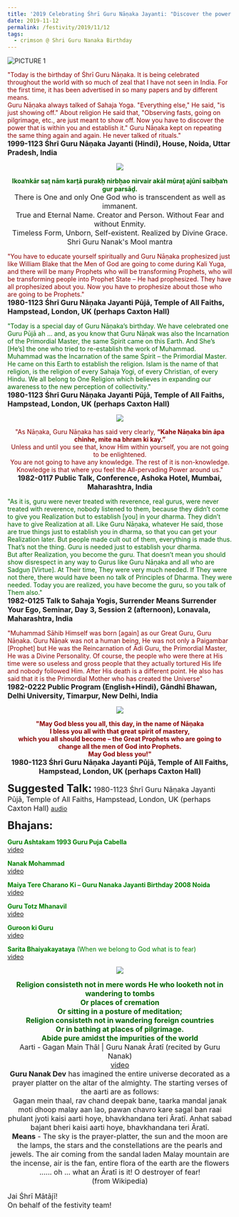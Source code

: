 ```yaml
---
title: '2019 Celebrating Śhrī Guru Nāṇaka Jayanti: "Discover the power that is within you and establish it" '
date: 2019-11-12
permalink: /festivity/2019/11/12
tags:
  - crimson @ Shri Guru Nanaka Birthday
---
```


![PICTURE 1](/images/image1.png)

<p>
<font color="DarkRed">"Today is the birthday of Śhrī Guru Nāṇaka. It is being celebrated throughout the world with so much of zeal that I have not seen in India. For the first time, it has been advertised in so many papers and by different means.<br>
Guru Nāṇaka always talked of Sahaja Yoga. "Everything else," He said, "is just showing off." About religion He said that, "Observing fasts, going on pilgrimage, etc., are just meant to show off. Now you have to discover the power that is within you and establish it." Guru Nāṇaka kept on repeating the same thing again and again. He never talked of rituals."</font><br>
<font size="+0"><b>1999-1123 Śhrī Guru Nāṇaka Jayanti (Hindi), House, Noida, Uttar Pradesh, India</b></font>
</p>

<div style="text-align: center"><img src="/images/image250.png" /></div>

<p style="text-align:center;">
<font color="DarkGreen"><b>Ik­oaŉkār saṯ nām karṯā purakẖ nirbẖa­o nirvair akāl mūraṯ ajūnī saibẖaŉ gur parsāḏ.</b></font><br>
<font size="+0">There is One and only One God who is transcendent as well as immanent.<br>
True and Eternal Name. Creator and Person. Without Fear and without Enmity.<br>
Timeless Form, Unborn, Self-existent. Realized by Divine Grace.<br>
Shri Guru Nanak's Mool mantra</font><br>
</p>

<p>
<font color="DarkRed">"You have to educate yourself spiritually and Guru Nāṇaka prophesized just like William Blake that the Men of God are going to come during Kali Yuga, and there will be many Prophets who will be transforming Prophets, who will be transforming people into Prophet State – He had prophesized. They have all prophesized about you. Now you have to prophesize about those who are going to be Prophets."</font><br>
<font size="+0"><b>1980-1123 Śhrī Guru Nāṇaka Jayanti Pūjā, Temple of All Faiths, Hampstead, London, UK (perhaps Caxton Hall)</b></font>
</p>

<p>
<font color="DarkGreen">"Today is a special day of Guru Nāṇaka’s birthday. We have celebrated one Guru Pūjā ah ... and, as you know that Guru Nāṇak was also the Incarnation of the Primordial Master, the same Spirit came on this Earth. And She’s [He’s] the one who tried to re-establish the work of Muhammad.<br>
Muhammad was the Incarnation of the same Spirit – the Primordial Master. He came on this Earth to establish the religion. Islam is the name of that religion, is the religion of every Sahaja Yogi, of every Christian, of every Hindu. We all belong to One Religion which believes in expanding our awareness to the new perception of collectivity."</font><br>
<font size="+0"><b>1980-1123 Śhrī Guru Nāṇaka Jayanti Pūjā, Temple of All Faiths, Hampstead, London, UK (perhaps Caxton Hall)</b></font>
</p>

<div style="text-align: center"><img src="/images/image251.png" /></div>

<p style="text-align:center;">
<font color="DarkRed">"As Nāṇaka, Guru Nāṇaka has said very clearly, <b>“Kahe Nāṇaka bin āpa chinhe, mite na bhram ki kay.”</b><br>
Unless and until you see that, know Him within yourself, you are not going to be enlightened.<br>
You are not going to have any knowledge. The rest of it is non-knowledge.<br>
Knowledge is that where you feel the All-pervading Power around us."</font><br>
<font size="+0"><b>1982-0117 Public Talk, Conference, Ashoka Hotel, Mumbai, Maharashtra, India</b></font>
</p>

<p>
<font color="DarkGreen">"As it is, guru were never treated with reverence, real gurus, were never treated with reverence, nobody listened to them, because they didn’t come to give you Realization but to establish [you] in your dharma. They didn’t have to give Realization at all. Like Guru Nāṇaka, whatever He said, those are true things just to establish you in dharma, so that you can get your Realization later. But people made cult out of them, everything is made thus. That’s not the thing. Guru is needed just to establish your dharma.<br>
But after Realization, you become the guru. That doesn’t mean you should show disrespect in any way to Gurus like Guru Nāṇaka and all who are Sadguṇ [Virtue]. At Their time, They were very much needed. If They were not there, there would have been no talk of Principles of Dharma. They were needed. Today you are realized, you have become the guru, so you talk of Them also."</font><br>
<font size="+0"><b>1982-0125 Talk to Sahaja Yogis, Surrender Means Surrender Your Ego, Seminar, Day 3, Session 2 (afternoon), Lonavala, Maharashtra, India</b></font>
</p>

<p>
<font color="DarkRed">"Muhammad Sāhib Himself was born [again] as our Great Guru, Guru Nāṇaka. Guru Nāṇak was not a human being, He was not only a Paigambar [Prophet] but He was the Reincarnation of Ādi Guru, the Primordial Master, He was a Divine Personality. Of course, the people who were there at His time were so useless and gross people that they actually tortured His life and nobody followed Him. After His death is a different point. He also has said that it is the Primordial Mother who has created the Universe"</font><br>
<font size="+0"><b>1982-0222 Public Program (English+Hindi), Gāndhī Bhawan, Delhi University, Timarpur, New Delhi, India</b></font>
</p>

<div style="text-align: center"><img src="/images/image252.png" /></div>

<p style="text-align:center;">
<font color="DarkRed"><b>"May God bless you all, this day, in the name of Nāṇaka<br>
I bless you all with that great spirit of mastery,<br>
which you all should become – the Great Prophets who are going to change all the men of God into Prophets.<br>
May God bless you!"</b></font><br>
<font size="+0"><b>1980-1123 Śhrī Guru Nāṇaka Jayanti Pūjā,  Temple of All Faiths, Hampstead, London, UK (perhaps Caxton Hall) </b></font>
</p>

<font size="+2"><b>Suggested Talk:</b></font> 
<font size="+0">1980-1123 Śhrī Guru Nāṇaka Jayanti Pūjā,  Temple of All Faiths, Hampstead, London, UK (perhaps Caxton Hall) </font>
<a href="https://www.youtube.com/watch?v=WxZmETTX3_M"> audio</a><br>

<font size="+2"><b>Bhajans:</b></font>

<p>
<font color="green"><b>Guru Ashtakam 1993 Guru Puja Cabella</b></font><br>
<a href="https://seven-teams.github.io/Videos_Links.html"> video</a><br>
</p>

<p>
<font color="green"><b>Nanak Mohammad</b></font><br>
<a href="https://www.youtube.com/watch?v=mBnW3jwrIwA&list=PLUEtF2j9oNtnS3rwo7C8qwWtuiJDbbtEx&index=4">video</a>
</p>

<p>
<font color="green"><b>Maiya Tere Charano Ki – Guru Nanaka Jayanti Birthday 2008 Noida</b></font><br>
<a href="https://www.youtube.com/watch?v=iOXcrlduLNM">video</a>
</p>
 
<p>
<font color="green"><b>Guru Totz Mhanavil</b></font><br>
<a href="https://www.youtube.com/watch?v=I1nxKFe8QOU&list=PLUEtF2j9oNtnS3rwo7C8qwWtuiJDbbtEx&index=5">video</a> 
</p>

<p>
<font color="green"><b>Guroon ki Guru</b></font><br>
<a href="https://www.youtube.com/watch?v=a62_qGivxAM&list=PLUEtF2j9oNtnS3rwo7C8qwWtuiJDbbtEx&index=13">video</a> 
</p>

<p>
<font color="green"><b>Sarita Bhaiyakayataya</b> (When we belong to God what is to fear)</font><br>
<a href="https://www.youtube.com/watch?v=47fMsue7fs8">video</a> 
</p>

<div style="text-align: center"><img src="/images/image253.png" /></div>

<p style="text-align:center;">
<font size="+0"><font color="DarkGreen"><b>Religion consisteth not in mere words
He who looketh not in wandering to tombs<br> 
Or places of cremation<br> 
Or sitting in a posture of meditation;<br> 
Religion consisteth not in wandering foreign countries<br> 
Or in bathing at places of pilgrimage.<br> 
Abide pure amidst the impurities of the world</b></font><br>  
Aarti - Gagan Main Thāl | Guru Nanak Āratī (recited by Guru Nanak)<br> 
<a href="https://www.youtube.com/watch?v=72XrjKjT9ws">video</a><br> 
<b>Guru Nanak Dev</b> has imagined the entire universe decorated as a prayer platter on the altar of the almighty. The starting verses of the aarti are as follows:<br>
Gagan mein thaal, rav chand deepak bane, taarka mandal janak moti dhoop malay aan lao, pawan chavro kare sagal ban raai phulant jyoti kaisi aarti hoye, bhavkhandana teri Āratī.
Anhat sabad bajant bheri kaisi aarti hoye, bhavkhandana teri Āratī.<br>
<b>Means</b> - The sky is the prayer-platter, the sun and the moon are the lamps, the stars and the constellations are the pearls and jewels. The air coming from the sandal laden Malay mountain are the incense, air is the fan, entire flora of the earth are the flowers ...... oh ... what an Āratī is it! O destroyer of fear!<br>
(from Wikipedia)</font>
</p>

<p>
<font size="+0">Jai Śhrī Mātājī!<br>
On behalf of the festivity team!</font>
</p>